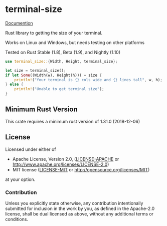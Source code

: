 terminal-size
=============


[Documention](https://eminence.github.io/terminal-size/doc/terminal_size/index.html)


Rust library to getting the size of your terminal.

Works on Linux and Windows, but needs testing on other platforms

Tested on Rust Stable (1.8), Beta (1.9), and Nightly (1.10)

```rust
use terminal_size::{Width, Height, terminal_size};

let size = terminal_size();
if let Some((Width(w), Height(h))) = size {
    println!("Your terminal is {} cols wide and {} lines tall", w, h);
} else {
    println!("Unable to get terminal size");
}
```

## Minimum Rust Version

This crate requires a minimum rust version of 1.31.0 (2018-12-06)

## License

Licensed under either of

 * Apache License, Version 2.0, ([LICENSE-APACHE](LICENSE-APACHE) or http://www.apache.org/licenses/LICENSE-2.0)
 * MIT license ([LICENSE-MIT](LICENSE-MIT) or http://opensource.org/licenses/MIT)

at your option.

### Contribution

Unless you explicitly state otherwise, any contribution intentionally
submitted for inclusion in the work by you, as defined in the Apache-2.0
license, shall be dual licensed as above, without any additional terms or
conditions.
